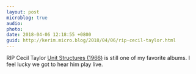 ```yaml
---
layout: post
microblog: true
audio: 
photo: 
date: 2018-04-06 12:18:55 +0800
guid: http://kerim.micro.blog/2018/04/06/rip-cecil-taylor.html
---
```

RIP Cecil Taylor [Unit Structures (1966)](https://www.youtube.com/watch?v=8zrYKFmvWc0) is still one of my favorite albums. I feel lucky we got to hear him play live.
